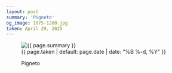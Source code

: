 ```yaml
---
layout: post
summary: 'Pigneto'
og_image: 1875-1280.jpg
taken: April 29, 2025
---
```


<figure class="post" data-src="{{ site.assets_url }}/{{ page.og_image }}" data-sub-html="#caption-1875">
<img alt="{{ page.summary }}" sizes="(min-width: 700px) 50vw, calc(100vw - 2rem)" src="{{ site.assets_url }}/1875-640.jpg" srcset="{{ site.assets_url }}/1875-320.jpg 320w, {{ site.assets_url }}/1875-640.jpg 640w, {{ site.assets_url }}/1875-960.jpg 960w, {{ site.assets_url }}/1875-1280.jpg 1280w" />
<figcaption id="caption-1875">
<time>{{ page.taken | default: page.date | date: "%B %-d, %Y" }}</time>
<p>Pigneto</p>
</figcaption>
</figure>
